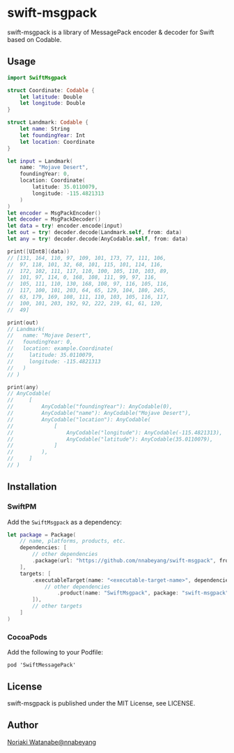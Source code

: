 # swift-msgpack

swift-msgpack is a library of MessagePack encoder & decoder for Swift based on Codable.

## Usage

```swift
import SwiftMsgpack

struct Coordinate: Codable {
    let latitude: Double
    let longitude: Double
}

struct Landmark: Codable {
    let name: String
    let foundingYear: Int
    let location: Coordinate
}

let input = Landmark(
    name: "Mojave Desert",
    foundingYear: 0,
    location: Coordinate(
        latitude: 35.0110079,
        longitude: -115.4821313
    )
)
let encoder = MsgPackEncoder()
let decoder = MsgPackDecoder()
let data = try! encoder.encode(input)
let out = try! decoder.decode(Landmark.self, from: data)
let any = try! decoder.decode(AnyCodable.self, from: data)

print([UInt8](data))
// [131, 164, 110, 97, 109, 101, 173, 77, 111, 106,
//  97, 118, 101, 32, 68, 101, 115, 101, 114, 116,
//  172, 102, 111, 117, 110, 100, 105, 110, 103, 89,
//  101, 97, 114, 0, 168, 108, 111, 99, 97, 116,
//  105, 111, 110, 130, 168, 108, 97, 116, 105, 116,
//  117, 100, 101, 203, 64, 65, 129, 104, 180, 245,
//  63, 179, 169, 108, 111, 110, 103, 105, 116, 117,
//  100, 101, 203, 192, 92, 222, 219, 61, 61, 120,
//  49]

print(out)
// Landmark(
//   name: "Mojave Desert",
//   foundingYear: 0,
//   location: example.Coordinate(
//     latitude: 35.0110079,
//     longitude: -115.4821313
//   )
// )

print(any)
// AnyCodable(
//     [
//         AnyCodable("foundingYear"): AnyCodable(0),
//         AnyCodable("name"): AnyCodable("Mojave Desert"),
//         AnyCodable("location"): AnyCodable(
//             [
//                 AnyCodable("longitude"): AnyCodable(-115.4821313),
//                 AnyCodable("latitude"): AnyCodable(35.0110079),
//             ]
//         ),
//     ]
// )
```

## Installation

### SwiftPM

Add the `SwiftMsgpack` as a dependency:

```swift
let package = Package(
    // name, platforms, products, etc.
    dependencies: [
        // other dependencies
        .package(url: "https://github.com/nnabeyang/swift-msgpack", from: "0.2.7"),
    ],
    targets: [
        .executableTarget(name: "<executable-target-name>", dependencies: [
            // other dependencies
                .product(name: "SwiftMsgpack", package: "swift-msgpack"),
        ]),
        // other targets
    ]
)
```

### CocoaPods

Add the following to your Podfile:

```terminal
pod 'SwiftMessagePack'
```
## License

swift-msgpack is published under the MIT License, see LICENSE.

## Author
[Noriaki Watanabe@nnabeyang](https://twitter.com/nnabeyang)
